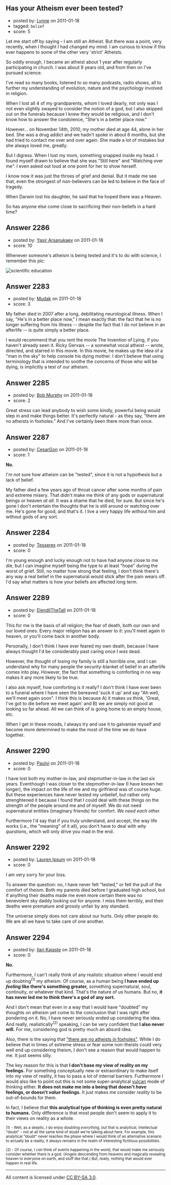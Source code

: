 ## Has your Atheism ever been tested?

- posted by: [Lynne](https://stackexchange.com/users/-1/872-lynne) on 2011-01-18
- tagged: `belief`
- score: 5

Let me start off by saying - I am still an Atheist. But there was a point, very recently, when I thought I had changed my mind. I am curious to know if this ever happens to some of the other very 'strict' Atheists. 


So oddly enough, I became an atheist about 1 year after regularly participating in church. I was about 8 years old, and from then on I've pursued science. 

I've read so many books, listened to so many podcasts, radio shows, all to further my understanding of evolution, nature and the psychology involved in religion. 

When I lost all 4 of my grandparents, whom I loved dearly, not only was I not even slightly swayed to consider the notion of a god, but I also skipped out on the funerals because I knew they would be religious, and I don't know how to answer the condolence, "She's in a better place now."   

However... on November 14th, 2010, my mother died at age 44, alone in her bed. She was a drug addict and we hadn't spoke in about 6 months, but she had tried to contact me over and over again. She made a lot of mistakes but she always loved me, greatly. 

But I digress. When I lost my mom, something snapped inside my head. I found myself drawn to believe that she was "Still here" and "Watching over me". I even asked out loud at one point for her to show herself. 

I know now it was just the throes of grief and denial. But it made me see that, even the strongest of non-believers can be led to believe in the face of tragedy.

When Darwin lost his daughter, he said that he hoped there was a Heaven. 


So has anyone else come close to sacrificing their non-beliefs in a hard time?


## Answer 2286

- posted by: [Yasir Arsanukaev](https://stackexchange.com/users/-1/197-yasir-arsanukaev) on 2011-01-18
- score: 10

<p>Whenever someone's atheism is being tested and it's to do with science, I remember this pic:</p>

<p><img src="http://i.imgur.com/RKNx7.gif" alt="scientific education"></p>



## Answer 2283

- posted by: [Mudak](https://stackexchange.com/users/-1/205-mudak) on 2011-01-18
- score: 3

My father died in 2007 after a long, debilitating neurological illness.  When I say, "He's in a better place now," I mean exactly that: the fact that he is no longer suffering from his illness -- despite the fact that I do not believe in an afterlife -- is quite simply a better place.

I would recommend that you rent the movie The Invention of Lying, if you haven't already seen it.  Ricky Gervais -- a somewhat vocal atheist -- wrote, directed, and starred in this movie.  In this movie, he makes up the idea of a "man in the sky" to help console his dying mother.  I don't believe that using terminology that is intended to soothe the concerns of those who will be dying, is implicitly a test of our atheism.  


## Answer 2285

- posted by: [Bob Murphy](https://stackexchange.com/users/-1/674-bob-murphy) on 2011-01-18
- score: 2

Great stress can lead anybody to wish some kindly, powerful being would step in and make things better. It's perfectly natural - as they say, "there are no atheists in foxholes." And I've certainly been there more than once.



## Answer 2287

- posted by: [CesarGon](https://stackexchange.com/users/-1/80-cesargon) on 2011-01-18
- score: 1

**No.**

I'm not sure how atheism can be "tested", since it is not a hypothesis but a lack of belief.

My father died a few years ago of throat cancer after some months of pain and extreme misery. That didn't make me think of any gods or supernatural beings or heaven *at all*. It was a shame that he died, for sure. But since he's gone I don't entertain the thoughts that he is still around or watching over me. He's gone for good, and that's it. I live a very happy life without him and without gods of any sort.


## Answer 2284

- posted by: [Tesserex](https://stackexchange.com/users/-1/870-tesserex) on 2011-01-18
- score: 0

I'm young enough and lucky enough not to have had anyone close to me die, but I can imagine myself being the type to at least "hope" during the worst of grief. Still, no matter how strong that feeling, I don't think there's any way a real belief in the supernatural would stick after the pain wears off. I'd say what matters is how your beliefs are affected long term.


## Answer 2289

- posted by: [ElendilTheTall](https://stackexchange.com/users/-1/769-elendilthetall) on 2011-01-18
- score: 0

This for me is the basis of all religion; the fear of death, both our own and our loved ones. Every major religion has an answer to it: you'll meet again in heaven, or you'll come back in another body.

Personally, I don't think I have ever feared my own death, because I have always thought I'd be considerably past caring once I *was* dead.

However, the thought of losing my family is still a horrible one, and I can understand why for many people the security-blanket of belief in an afterlife comes into play. However, the fact that something is comforting in no way makes it any more likely to be true. 

I also ask myself, how comforting is it really? I don't think I have ever been to a funeral where I have seen the bereaved 'suck it up' and say "Ah well, we'll meet again soon". I think this is because A) it makes us think, 'Great, I've got to die before we meet again' and B) we are simply not good at looking so far ahead. All we can think of is going home to an empty house, etc.

When I get in these moods, I always try and use it to galvanise myself and become more determined to make the most of the time we *do* have together.


## Answer 2290

- posted by: [Paulvi](https://stackexchange.com/users/-1/271-paulvi) on 2011-01-18
- score: 0

I have lost both my mother-in-law, and stepmother-in-law in the last six years. Eventhough I was closer to the stepmother-in-law (I have known her longer), the impact on the life of me and my girlfriend was of course huge. But these experiences have never tested my unbelief, but rather only strenghtened it because I found that I could deal with these things on the strength of the people around me and of myself. We do not need supernatural entities (imaginary friends) for comfort. *We need each other.* 

Furthermore I'd say that if you truly understand, and accept, the way life works (i.e., the "meaning" of it all), you don't have to deal with *why questions*, which will only drive you mad in the end.


## Answer 2292

- posted by: [Lauren Ipsum](https://stackexchange.com/users/-1/71-lauren-ipsum) on 2011-01-18
- score: 0

I am very sorry for your loss.

To answer the question: no, I have never felt "tested," or felt the pull of the comfort of theism. Both my parents died before I graduated high school, but if anything their deaths made me even more certain there was no benevolent sky daddy looking out for anyone. I miss them terribly, and their deaths were premature and grossly unfair by any standard.

The universe simply does not care about our hurts. Only other people do. We are all we have to take care of one another.


## Answer 2294

- posted by: [Ilari Kajaste](https://stackexchange.com/users/-1/726-ilari-kajaste) on 2011-01-18
- score: 0

<p><strong>No.</strong></p>

<p>Furthermore, I can't really think of any realistic situation where I would end up doubting<sup>(1)</sup> my atheism. Of course, as a human being <strong>I have ended up <em>feeling</em> like there's something greater,</strong> something supernatural, soul, continuity, or whatever that kind. That's the nature of us humans. But no, <strong>it has never led me to think there's a god of any sort.</strong></p>

<p>And I don't mean that even in a way that I would have "doubted" my thoughts on atheism yet come to the conclusion that I was right after pondering on it. No, I have never seriously ended up considering the idea. And really, realistically<sup>(2)</sup> speaking, I can be very confident that <strong>I also never will.</strong> For me, considering god is pretty much an absurd idea.</p>

<p>Also, there is the saying that <a href="http://en.wikipedia.org/wiki/There_are_no_atheists_in_foxholes" rel="nofollow">"there are no atheists in foxholes"</a>. While I do believe that in times of extreme stress or fear some non-theists could very well end up considering theism, I don't see a reason that would happen to me. It just seems silly.</p>

<p>The key reason for this is that <strong>I don't base my view of reality on my feelings.</strong> For something conceptually new or extraordinary to make itself into my view of reality, it has to pass a lot of internal barriers. Furthermore I would also like to point out this is not some super-analytical <a href="http://en.wikipedia.org/wiki/Vulcan_%28Star_Trek%29" rel="nofollow">vulcan</a> mode of thinking either. <strong>It does not make me into a being that doesn't <em>have</em> feelings, or doesn't <em>value</em> feelings.</strong> It just makes me consider <em>reality</em> to be out-of-bounds for them.</p>

<p>In fact, I believe that <strong>this analytical type of thinking is even pretty natural to humans.</strong> Only difference is that most people don't seem to apply it to their views on reality as a whole.</p>

<p><sup>(1) - Well, as a skeptic, I do enjoy doubting <em>everything,</em> but that is analytical, intellectual "doubt" - not at all the same kind of doubt we're talking about here. For example, this analytical "doubt" never reaches the phase where I would think of an alternative scenario to actually be a reality, it always remains in the realm of interesting fictitious possibilities.</sup></p>

<p><sup>(2) - Of course, I <em>can</em> think of events happening in the world, that would make me seriously consider whether there is a god. (Angels descending from heavens and magically revealing heaven to everyone on earth, and stuff like that.) But, really, nothing that would ever happen in real life.</sup></p>




---

All content is licensed under [CC BY-SA 3.0](https://creativecommons.org/licenses/by-sa/3.0/).
